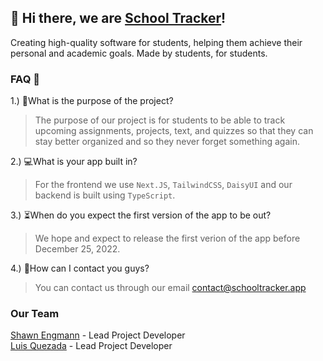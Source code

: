 ## 👋 Hi there, we are [School Tracker](https://schooltracker.app)!
Creating high-quality software for students, helping them achieve their personal and academic goals. Made by students, for students.

### FAQ 🧠

1.) 🤔What is the purpose of the project?
> The purpose of our project is for students to be able to track upcoming assignments, projects, text, and quizzes so that they can stay better organized and so they never forget something again. 

2.) 💻What is your app built in?
> For the frontend we use `Next.JS`, `TailwindCSS`, `DaisyUI` and our backend is built using `TypeScript`.

3.) ⏳When do you expect the first version of the app to be out?
> We hope and expect to release the first verion of the app before December 25, 2022. 

4.) 📱How can I contact you guys?
> You can contact us through our email [contact@schooltracker.app](mailto:contact@schooltracker.app?subject=Looking%20to%20talk%20about%20School%20Tracker)


### Our Team
[Shawn Engmann](https://shawnengmann.com) - Lead Project Developer <br/>
[Luis Quezada](https://quezada.nl) - Lead Project Developer
 
